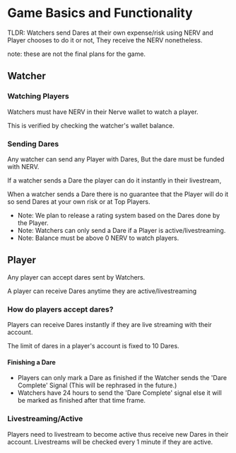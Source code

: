 # Game Basics and Functionality

TLDR: Watchers send Dares at their own expense/risk using NERV and Player chooses to do it or not, They receive the NERV nonetheless.

note: these are not the final plans for the game.

## Watcher

### Watching Players
Watchers must have NERV in their Nerve wallet to watch a player.

This is verified by checking the watcher's wallet balance.

### Sending Dares
Any watcher can send any Player with Dares, But the dare must be funded with NERV.

If a watcher sends a Dare the player can do it instantly in their livestream, 

When a watcher sends a Dare there is no guarantee that the Player will do it so send Dares at your own risk or at Top Players.

* Note: We plan to release a rating system based on the Dares done by the Player.
* Note: Watchers can only send a Dare if a Player is active/livestreaming.
* Note: Balance must be above 0 NERV to watch players.

## Player
Any player can accept dares sent by Watchers.

A player can receive Dares anytime they are active/livestreaming

### How do players accept dares?
Players can receive Dares instantly if they are live streaming with their account.

The limit of dares in a player's account is fixed to 10 Dares. 

#### Finishing a Dare 
* Players can only mark a Dare as finished if the Watcher sends the 'Dare Complete' Signal (This will be rephrased in the future.)
* Watchers have 24 hours to send the 'Dare Complete' signal else it will be marked as finished after that time frame.

### Livestreaming/Active
Players need to livestream to become active thus receive new Dares in their account.
Livestreams will be checked every 1 minute if they are active.